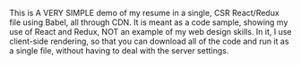 This is A VERY SIMPLE demo of my resume in a single, CSR React/Redux file using Babel, all through CDN. 
It is meant as a code sample, showing my use of React and Redux, NOT an example of my web design skills.
In it, I use client-side rendering, so that you can download all of the code and run it as a single file, without having to deal with the server settings.
